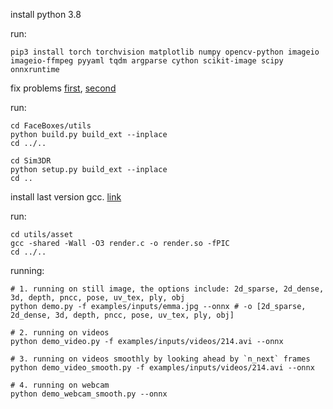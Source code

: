 
install python 3.8

run:
```
pip3 install torch torchvision matplotlib numpy opencv-python imageio imageio-ffmpeg pyyaml tqdm argparse cython scikit-image scipy onnxruntime
```
fix problems
[first](https://github.com/cleardusk/3DDFA_V2/issues/12#issuecomment-697479173),
[second](https://github.com/cleardusk/3DDFA_V2/issues/12#issuecomment-730822625)

run:
```
cd FaceBoxes/utils
python build.py build_ext --inplace
cd ../..

cd Sim3DR
python setup.py build_ext --inplace
cd ..
```
install last version gcc.
[link](http://www.equation.com/servlet/equation.cmd?fa=fortran)

run:
```
cd utils/asset
gcc -shared -Wall -O3 render.c -o render.so -fPIC
cd ../..
```


running: 
```
# 1. running on still image, the options include: 2d_sparse, 2d_dense, 3d, depth, pncc, pose, uv_tex, ply, obj
python demo.py -f examples/inputs/emma.jpg --onnx # -o [2d_sparse, 2d_dense, 3d, depth, pncc, pose, uv_tex, ply, obj]

# 2. running on videos
python demo_video.py -f examples/inputs/videos/214.avi --onnx

# 3. running on videos smoothly by looking ahead by `n_next` frames
python demo_video_smooth.py -f examples/inputs/videos/214.avi --onnx

# 4. running on webcam
python demo_webcam_smooth.py --onnx
```